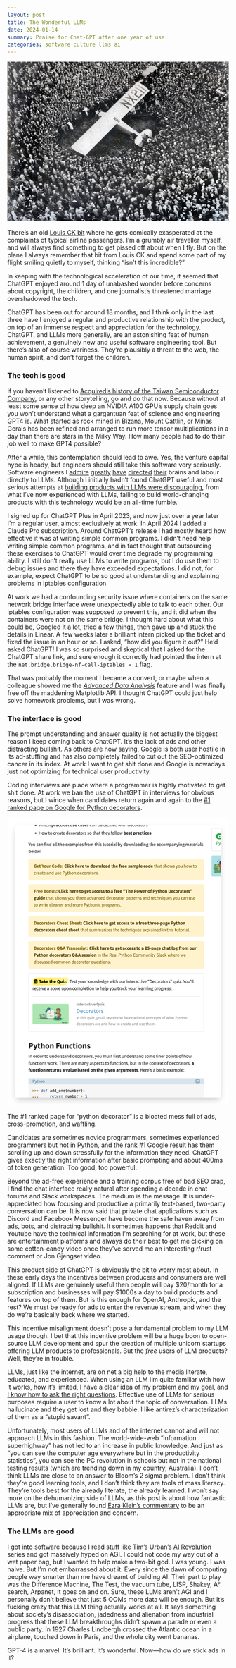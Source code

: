 ```yaml
---
layout: post
title: The Wonderful LLMs
date: 2024-01-14
summary: Praise for Chat-GPT after one year of use.
categories: software culture llms ai
---
```


![Charles Lindbergh lands in Paris, France](/images/the_wonderful_llms/Charles_Lindbergh_Lands_in_France.jpg)

There’s an old [Louis CK bit](https://www.youtube.com/watch?v=b3dYS7PcAG4) where he gets comically exasperated at the complaints of typical airline passengers. I’m a grumbly air traveller myself, and will always find something to get pissed off about when I fly. But on the plane I always remember that bit from Louis CK and spend some part of my flight smiling quietly to myself, thinking “isn’t this incredible?”

In keeping with the technological acceleration of our time, it seemed that ChatGPT enjoyed around 1 day of unabashed wonder before concerns about copyright, the children, and one journalist’s threatened marriage overshadowed the tech. 

ChatGPT has been out for around 18 months, and I think only in the last three have I enjoyed a regular and productive relationship with the product, on top of an immense respect and appreciation for the technology. ChatGPT, and LLMs more generally, are an astonishing feat of human achievement, a genuinely new and useful software engineering tool. But there’s also of course wariness. They’re plausibly a threat to the web, the human spirit, and don’t forget the children. 

### The tech is good

If you haven’t listened to [Acquired’s history of the Taiwan Semiconductor Company](https://www.acquired.fm/episodes/tsmc), or any other storytelling, go and do that now. Because without at least some sense of how deep an NVIDIA A100 GPU’s supply chain goes you won’t understand what a gargantuan feat of science and engineering GPT4 is. What started as rock mined in Bizana, Mount Cattlin, or Minas Gerais has been refined and arranged to run more tensor multiplications in a day than there are stars in the Milky Way. How many people had to do their job well to make GPT4 possible?  

After a while, this contemplation should lead to awe. Yes, the venture capital hype is heady, but engineers should still take this software very seriously. Software engineers I [admire](https://colah.github.io/about.html) [greatly](https://nelhage.com/) [have](https://simonwillison.net/) [directed](https://justine.lol/oneliners/) [their](https://thume.ca/) brains and labour directly to LLMs. Although I initially hadn’t found ChatGPT useful and most serious attempts at [building products with LLMs were discouraging](https://www.honeycomb.io/blog/hard-stuff-nobody-talks-about-llm), from what I’ve now experienced with LLMs, failing to build world-changing products with this technology would be an all-time fumble.

I signed up for ChatGPT Plus in April 2023, and now just over a year later I’m a regular user, almost exclusively at work. In April 2024 I added a Claude Pro subscription. Around ChatGPT’s release I had mostly heard how effective it was at writing simple common programs. I didn’t need help writing simple common programs, and in fact thought that outsourcing these exercises to ChatGPT would over time degrade my programming ability. I still don’t really use LLMs to write programs, but I do use them to debug issues and there they have exceeded expectations. I did not, for example, expect ChatGPT to be so good at understanding and explaining problems in iptables configuration. 

At work we had a confounding security issue where containers on the same network bridge interface were unexpectedly able to talk to each other. Our iptables configuration was supposed to prevent this, and it did when the containers were not on the same bridge. I thought hard about what this could be, Googled it a lot, tried a few things, then gave up and stuck the details in Linear. A few weeks later a brilliant intern picked up the ticket and fixed the issue in an hour or so. I asked, “how did you figure it out?” He’d asked ChatGPT! I was so surprised and skeptical that I asked for the ChatGPT share link, and sure enough it correctly had pointed the intern at the `net.bridge.bridge-nf-call-iptables = 1` flag.

That was probably the moment I became a convert, or maybe when a colleague showed me the *[Advanced Data Analysis](https://mitsloanedtech.mit.edu/ai/tools/data-analysis/how-to-use-chatgpts-advanced-data-analysis-feature/)* feature and I was finally free off the maddening Matplotlib API. I thought ChatGPT could just help solve homework problems, but I was wrong.

### The interface is good

The prompt understanding and answer quality is not actually the biggest reason I keep coming back to ChatGPT. It’s the lack of ads and other distracting bullshit. As others are now saying, Google is both user hostile in its ad-stuffing and has also completely failed to cut out the SEO-optimized cancer in its index. At work I want to get shit done and Google is nowadays just not optimizing for technical user productivity.

Coding interviews are place where a programmer is highly motivated to get shit done. At work we ban the use of ChatGPT in interviews for obvious reasons, but I wince when candidates return again and again to the [#1 ranked page on Google for Python decorators](https://realpython.com/primer-on-python-decorators/).

![A screenshot of the number one ranked page on Google for the query 'python decorators'](/images/the_wonderful_llms/py_decorators_tute.png)

The #1 ranked page for “python decorator” is a bloated mess full of ads, cross-promotion, and waffling.

Candidates are sometimes novice programmers, sometimes experienced programmers but not in Python, and the rank #1 Google result has them scrolling up and down stressfully for the information they need. ChatGPT gives exactly the right information after basic prompting and about 400ms of token generation. Too good, too powerful. 

Beyond the ad-free experience and a training corpus free of bad SEO crap, I find the chat interface really natural after spending a decade in chat forums and Slack workspaces. The medium is the message. It is under-appreciated how focusing and productive a primarily text-based, two-party conversation can be. It is now said that private chat applications such as Discord and Facebook Messenger have become the safe haven away from ads, bots, and distracting bullshit. It sometimes happens that Reddit and Youtube have the technical information I’m searching for at work, but these are entertainment platforms and always do their best to get me clicking on some cotton-candy video once they’ve served me an interesting r/rust comment or Jon Gjengset video.

This product side of ChatGPT is obviously the bit to worry most about. In these early days the incentives between producers and consumers are well aligned. If LLMs are genuinely useful then people will pay $20/month for a subscription and businesses will pay $1000s a day to build products and features on top of them. But is this enough for OpenAI, Anthropic, and the rest? We must be ready for ads to enter the revenue stream, and when they do we’re basically back where we started.

This incentive misalignment doesn’t pose a fundamental problem to my LLM usage though. I bet that this incentive problem will be a huge boon to open-source LLM development and spur the creation of multiple unicorn startups offering LLM products to professionals. But the *free* users of LLM products? Well, they’re in trouble. 

LLMs, just like the internet, are on net a big help to the media literate, educated, and experienced. When using an LLM I’m quite familiar with how it works, how it’s limited, I have a clear idea of my problem and my goal, and [I know how to ask the right questions](http://antirez.com/news/140). Effective use of LLMs for serious purposes require a user to know a lot about the topic of conversation. LLMs hallucinate and they get lost and they babble. I like antirez’s characterization of them as a “stupid savant”.

Unfortunately, most users of LLMs and of the internet cannot and will not approach LLMs in this fashion. The world-wide-web “information superhighway” has not led to an increase in public knowledge. And just as “you can see the computer age everywhere but in the productivity statistics”, you can see the PC revolution in schools but not in the national testing results (which are trending down in my country, Australia). I don’t think LLMs are close to an answer to Bloom’s 2 sigma problem. I don’t think they’re good learning tools, and I don’t think they are tools of mass literacy. They’re tools best for the already literate, the already learned. I won’t say more on the dehumanizing side of LLMs, as this post is about how fantastic LLMs are, but I’ve generally found [Ezra Klein’s commentary](https://www.nytimes.com/2024/04/05/podcasts/transcript-ezra-klein-interviews-nilay-patel.html) to be an appropriate mix of appreciation and concern.

### The LLMs are good

I got into software because I read stuff like Tim’s Urban’s [AI Revolution](https://waitbutwhy.com/2015/01/artificial-intelligence-revolution-1.html) series and got massively hyped on AGI. I could not code my way out of a wet paper bag, but I wanted to help make a two-bit god. I was young. I was naive. But I’m not embarrassed about it. Every since the dawn of computing people way smarter than me have dreamt of building AI. Their part to play was the Difference Machine, The Test, the vacuum tube, LISP, Shakey, A* search, Arpanet, it goes on and on. Sure, these LLMs aren’t AGI and I personally don’t believe that just 5 OOMs more data will be enough. But it’s fucking crazy that this LLM thing actually works at all. It says something about society’s disassociation, jadedness and alienation from industrial progress that these LLM breakthroughs didn’t spawn a parade or even a public party. In 1927 Charles Lindbergh crossed the Atlantic ocean in a airplane, touched down in Paris, and the whole city went bananas. 

GPT-4 is a marvel. It’s brilliant. It’s wonderful. Now—how do we stick ads in it?

